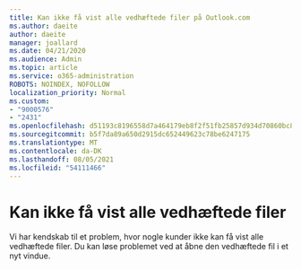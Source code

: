 ```yaml
---
title: Kan ikke få vist alle vedhæftede filer på Outlook.com
ms.author: daeite
author: daeite
manager: joallard
ms.date: 04/21/2020
ms.audience: Admin
ms.topic: article
ms.service: o365-administration
ROBOTS: NOINDEX, NOFOLLOW
localization_priority: Normal
ms.custom:
- "9000576"
- "2431"
ms.openlocfilehash: d51193c8196558d7a464179eb8f2f51fb25857d934d70860bc84c4f1f2bf0389
ms.sourcegitcommit: b5f7da89a650d2915dc652449623c78be6247175
ms.translationtype: MT
ms.contentlocale: da-DK
ms.lasthandoff: 08/05/2021
ms.locfileid: "54111466"
---
```

# <a name="cant-preview-all-of-an-attachment"></a>Kan ikke få vist alle vedhæftede filer

Vi har kendskab til et problem, hvor nogle kunder ikke kan få vist alle vedhæftede filer. Du kan løse problemet ved at åbne den vedhæftede fil i et nyt vindue.